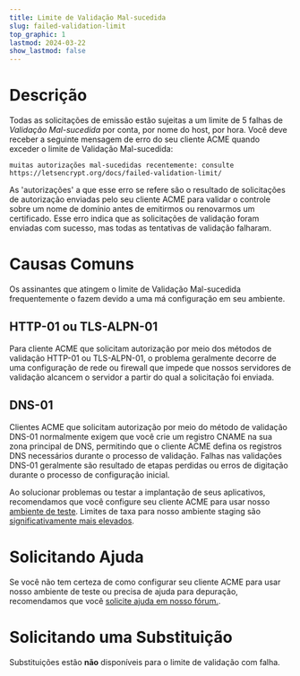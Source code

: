 ```yaml
---
title: Limite de Validação Mal-sucedida
slug: failed-validation-limit
top_graphic: 1
lastmod: 2024-03-22
show_lastmod: false
---
```



# Descrição
Todas as solicitações de emissão estão sujeitas a um limite de 5 falhas de *Validação Mal-sucedida* por conta, por nome do host, por hora. Você deve receber a seguinte mensagem de erro do seu cliente ACME quando exceder o limite de Validação Mal-sucedida:

```
muitas autorizações mal-sucedidas recentemente: consulte https://letsencrypt.org/docs/failed-validation-limit/
```

As 'autorizações' a que esse erro se refere são o resultado de solicitações de autorização enviadas pelo seu cliente ACME para validar o controle sobre um nome de domínio antes de emitirmos ou renovarmos um certificado. Esse erro indica que as solicitações de validação foram enviadas com sucesso, mas todas as tentativas de validação falharam.

# Causas Comuns

Os assinantes que atingem o limite de Validação Mal-sucedida frequentemente o fazem devido a uma má configuração em seu ambiente.

## HTTP-01 ou TLS-ALPN-01

Para cliente ACME que solicitam autorização por meio dos métodos de validação HTTP-01 ou TLS-ALPN-01, o problema geralmente decorre de uma configuração de rede ou firewall que impede que nossos servidores de validação alcancem o servidor a partir do qual a solicitação foi enviada.

## DNS-01

Clientes ACME que solicitam autorização por meio do método de validação DNS-01 normalmente exigem que você crie um registro CNAME na sua zona principal de DNS, permitindo que o cliente ACME defina os registros DNS necessários durante o processo de validação. Falhas nas validações DNS-01 geralmente são resultado de etapas perdidas ou erros de digitação durante o processo de configuração inicial.

Ao solucionar problemas ou testar a implantação de seus aplicativos, recomendamos que você configure seu cliente ACME para usar nosso [ambiente de teste](/docs/staging-environment/). Limites de taxa para nosso ambiente staging são [significativamente mais elevados](/docs/staging-environment/#rate-limits).

# Solicitando Ajuda

Se você não tem certeza de como configurar seu cliente ACME para usar nosso ambiente de teste ou precisa de ajuda para depuração, recomendamos que você [solicite ajuda em nosso fórum.](https://community.letsencrypt.org/c/help/13).

# Solicitando uma Substituição

Substituições estão **não** disponíveis para o limite de validação com falha.